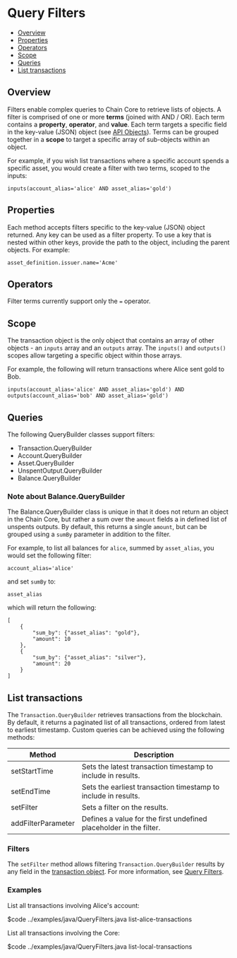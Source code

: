 # Query Filters

* [Overview](#overview)
* [Properties](#properties)
* [Operators](#operators)
* [Scope](#scope)
* [Queries](#queries)
* [List transactions](#list-transactions)

## Overview

Filters enable complex queries to Chain Core to retrieve lists of objects. A filter is comprised of one or more **terms** (joined with AND / OR). Each term contains a **property**, **operator**, and **value**. Each term targets a specific field in the key-value (JSON) object (see [API Objects](../reference/api-objects.md)). Terms can be grouped together in a **scope** to target a specific array of sub-objects within an object.

For example, if you wish list transactions where a specific account spends a specific asset, you would create a filter with two terms, scoped to the inputs:

```
inputs(account_alias='alice' AND asset_alias='gold')
```

## Properties

Each method accepts filters specific to the key-value (JSON) object returned. Any key can be used as a filter property. To use a key that is nested within other keys, provide the path to the object, including the parent objects. For example:

```
asset_definition.issuer.name='Acme'
```

## Operators

Filter terms currently support only the `=` operator.

## Scope

The transaction object is the only object that contains an array of other objects - an `inputs` array and an `outputs` array. The `inputs()` and `outputs()` scopes allow targeting a specific object within those arrays.

For example, the following will return transactions where Alice sent gold to Bob.

```
inputs(account_alias='alice' AND asset_alias='gold') AND outputs(account_alias='bob' AND asset_alias='gold')
```

## Queries

The following QueryBuilder classes support filters:

* Transaction.QueryBuilder
* Account.QueryBuilder
* Asset.QueryBuilder
* UnspentOutput.QueryBuilder
* Balance.QueryBuilder

### Note about Balance.QueryBuilder

The Balance.QueryBuilder class is unique in that it does not return an object in the Chain Core, but rather a sum over the `amount` fields a in defined list of unspents outputs. By default, this returns a single `amount`, but can be grouped using a `sumBy` parameter in addition to the filter.

For example, to list all balances for `alice`, summed by `asset_alias`, you would set the following filter:

```
account_alias='alice'
```

and set `sumBy` to:

```
asset_alias
```

which will return the following:

```
[
    {
        "sum_by": {"asset_alias": "gold"},
        "amount": 10
    },
    {
        "sum_by": {"asset_alias": "silver"},
        "amount": 20
    }
]
```

## List transactions

The `Transaction.QueryBuilder` retrieves transactions from the blockchain. By default, it returns a paginated list of all transactions, ordered from latest to earliest timestamp. Custom queries can be achieved using the following methods:

| Method             | Description                                                        |
|--------------------|--------------------------------------------------------------------|
| setStartTime       | Sets the latest transaction timestamp to include in results.       |
| setEndTime         | Sets the earliest transaction timestamp to include in results.     |
| setFilter          | Sets a filter on the results.                                      |
| addFilterParameter | Defines a value for the first undefined placeholder in the filter. |

### Filters

The `setFilter` method allows filtering `Transaction.QueryBuilder` results by any field in the [transaction object](../reference/api-objects.md#transaction). For more information, see [Query Filters](../build-applications/query-filters.md).

### Examples

List all transactions involving Alice's account:

$code ../examples/java/QueryFilters.java list-alice-transactions

List all transactions involving the Core:

$code ../examples/java/QueryFilters.java list-local-transactions
